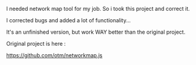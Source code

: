 

I needed network map tool for my job. So i took this project and correct it.

I corrected bugs and added a lot of functionality...

It's an unfinished version, but work WAY better than the original project.


Original project is here :

https://github.com/otm/networkmap.js
